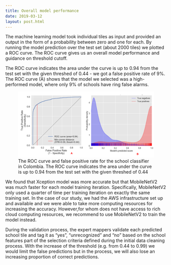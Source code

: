 ```yaml
---
title: Overall model performance
date: 2019-03-12
layout: post.html
---
```

The machine learning model took individual tiles as input and provided an output in the form of a probability between zero and one for each. By running the model prediction over the test set (about 2000 tiles) we plotted a ROC curve.  The ROC curve gives us an overall model performance and guidance on threshold cutoff.

The ROC curve indicates the area under the curve is up to 0.94 from the test set with the given threshed of 0.44 -  we got a false positive rate of 9%. The ROC curve (A) shows that the model we selected was a high-performed model, where only 9% of schools have ring false alarms.


<figure class="align-center">
	<img src="/assets/graphics/content/results/ROC_Curve_all.png" alt="School validation maps" />
	<figcaption>The ROC curve and false positive rate for the school classifier in Colombia. The ROC curve indicates the area under the curve is up to 0.94 from the test set with the given threshed of 0.44</figcaption>
</figure>

We found that Xception model was more accurate but that MobileNetV2 was much faster for each model training iteration. Specifically, MobileNetV2 only used a quarter of time per training iteration on exactly the same training set. In the case of our study, we had the AWS infrastructure set up and available and we were able to take more computing resources for increasing the accuracy. However,for whom does not have access to rich cloud computing resources, we recommend to use MobileNetV2 to train the model instead.

During the validation process, the expert mappers validate each predicted school tile and tag it as “yes”, “unrecognized” and “no” based on the school features part of the selection criteria defined during the initial data cleaning process. With the increase of the threshold (e.g. from 0.44 to 0.99) we would limit the false predictions but in the process, we will also lose an increasing proportion of correct predictions.
